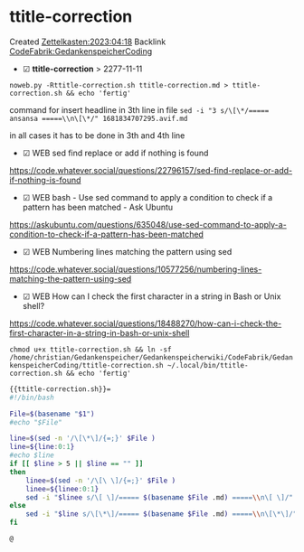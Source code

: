 # ttitle-correction
Created [Zettelkasten:2023:04:18]()
Backlink [CodeFabrik:GedankenspeicherCoding](../GedankenspeicherCoding.md)

* ☑ **ttitle-correction**   >  2277-11-11




``noweb.py -Rttitle-correction.sh ttitle-correction.md > ttitle-correction.sh && echo 'fertig'``

command for insert headline in 3th line in file 
``sed -i "3 s/\[\*/===== ansansa =====\\n\[\*/" 1681834707295.avif.md``

in all cases it has to be done in 3th and 4th line


* ☑ WEB sed find replace or add if nothing is found 

 <https://code.whatever.social/questions/22796157/sed-find-replace-or-add-if-nothing-is-found>

* ☑ WEB bash - Use sed command to apply a condition to check if a pattern has been matched - Ask Ubuntu 

 <https://askubuntu.com/questions/635048/use-sed-command-to-apply-a-condition-to-check-if-a-pattern-has-been-matched>

* ☑ WEB Numbering lines matching the pattern using sed 

 <https://code.whatever.social/questions/10577256/numbering-lines-matching-the-pattern-using-sed>

* ☑ WEB How can I check the first character in a string in Bash or Unix shell? 

 <https://code.whatever.social/questions/18488270/how-can-i-check-the-first-character-in-a-string-in-bash-or-unix-shell>


``chmod u+x ttitle-correction.sh && ln -sf /home/christian/Gedankenspeicher/Gedankenspeicherwiki/CodeFabrik/GedankenspeicherCoding/ttitle-correction.sh ~/.local/bin/ttitle-correction.sh && echo 'fertig'``

```bash
{{ttitle-correction.sh}}=
#!/bin/bash

File=$(basename "$1")
#echo "$File"

line=$(sed -n '/\[\*\]/{=;}' $File )
line=${line:0:1}
#echo $line
if [[ $line > 5 || $line == "" ]]
then
    linee=$(sed -n '/\[\ \]/{=;}' $File )
    linee=${linee:0:1}
    sed -i "$linee s/\[ \]/===== $(basename $File .md) =====\\n\[ \]/" "$File"
else
    sed -i "$line s/\[\*\]/===== $(basename $File .md) =====\\n\[\*\]/" "$File"
fi

@

```

